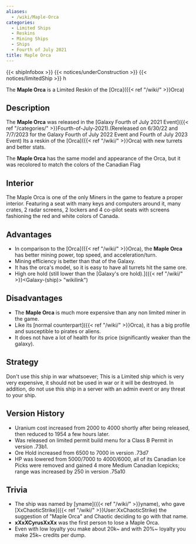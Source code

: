 ```yaml
---
aliases:
  - /wiki/Maple-Orca
categories:
  - Limited Ships
  - Reskins
  - Mining Ships
  - Ships
  - Fourth of July 2021
title: Maple Orca
---
```


{{< shipInfobox >}} {{< notices/underConstruction >}} {{< notices/limitedShip >}} h

The **Maple Orca** is a Limited Reskin of the [Orca]({{< ref "/wiki/" >}}Orca)

## Description

The **Maple Orca** was released in the [Galaxy Fourth of July 2021 Event]({{< ref "/categories/" >}}Fourth-of-July-2021).(Rereleased on 6/30/22 and 7/7/2023 for the Galaxy Fourth of July 2022 Event and Fourth of July 2023 Event) Its a reskin of the [Orca]({{< ref "/wiki/" >}}Orca) with new turrets and better stats.

The **Maple Orca** has the same model and appearance of the Orca, but it was recolored to match the colors of the Canadian Flag

## Interior

The Maple Orca is one of the only Miners in the game to feature a proper interior. Featuring a seat with many keys and computers around it, many crates, 2 radar screens, 2 lockers and 4 co-pilot seats with screens fashioning the red and white colors of Canada.

## Advantages

- In comparison to the [Orca]({{< ref "/wiki/" >}}Orca), the **Maple Orca** has better mining power, top speed, and acceleration/turn.
- Mining efficiency is better than that of the Galaxy.
- It has the orca's model, so it is easy to have all turrets hit the same ore.
- High ore hold (still lower than the [Galaxy's ore hold).]({{< ref "/wiki/" >}}<Galaxy-(ship)> "wikilink")

## Disadvantages

- The **Maple Orca** is much more expensive than any non limited miner in the game.
- Like its [normal counterpart]({{< ref "/wiki/" >}}Orca), it has a big profile and susceptible to pirates or aliens.
- It does not have a lot of health for its price (significantly weaker than the galaxy).

## Strategy

Don't use this ship in war whatsoever; This is a Limited ship which is very very expensive, it should not be used in war or it will be destroyed. In addition, do not use this ship in a server with an admin event or any threat to your ship.

## Version History

- Uranium cost increased from 2000 to 4000 shortly after being released, then reduced to 1954 a few hours later.
- Was released on limited permit build menu for a Class B Permit in version .73b1.
- Ore Hold increased from 6500 to 7000 in version .73d7
- HP was lowered from 5000/7000 to 4000/6000, all of its Canadian Ice Picks were removed and gained 4 more Medium Canadian Icepicks; range was increased by 250 in version .75a10

## Trivia

- The ship was named by [yname]({{< ref "/wiki/" >}}yname), who gave [XxChaoticStrike]({{< ref "/wiki/" >}}User:XxChaoticStrike) the suggestion of "Maple Orca" and Chaotic deciding to go with that name.
- **xXxXCyrusXxXx** was the first person to lose a Maple Orca.
- Even with low loyalty you make about 20k~ and with 20%~ loyalty you make 25k~ credits per dump.
